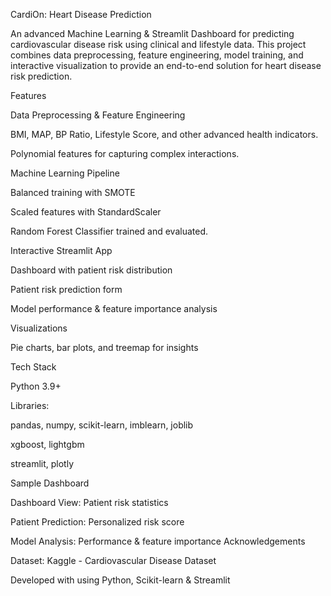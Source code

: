 CardiOn: Heart Disease Prediction

An advanced Machine Learning & Streamlit Dashboard for predicting cardiovascular disease risk using clinical and lifestyle data.
This project combines data preprocessing, feature engineering, model training, and interactive visualization to provide an end-to-end solution for heart disease risk prediction.

Features

Data Preprocessing & Feature Engineering

BMI, MAP, BP Ratio, Lifestyle Score, and other advanced health indicators.

Polynomial features for capturing complex interactions.

Machine Learning Pipeline

Balanced training with SMOTE

Scaled features with StandardScaler

Random Forest Classifier trained and evaluated.

Interactive Streamlit App

 Dashboard with patient risk distribution

 Patient risk prediction form

Model performance & feature importance analysis

 Visualizations

Pie charts, bar plots, and treemap for insights

Tech Stack

Python 3.9+

Libraries:

pandas, numpy, scikit-learn, imblearn, joblib

xgboost, lightgbm

streamlit, plotly

Sample Dashboard

Dashboard View: Patient risk statistics

Patient Prediction: Personalized risk score

Model Analysis: Performance & feature importance
Acknowledgements

Dataset: Kaggle - Cardiovascular Disease Dataset

Developed with using Python, Scikit-learn & Streamlit
